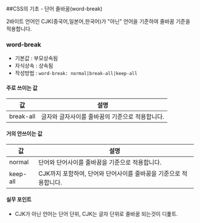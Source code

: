 ##CSS의 기초 - 단어 줄바꿈(word-break)

2바이트 언어인 CJK(중국어,일본어,한국어)가 "아닌" 언어을 기준하여 줄바꿈 기준을 적용합니다.


### word-break
- 기본값 : 부모상속됨
- 자식상속 : 상속됨
- 작성방법 : `word-break: normal|break-all|keep-all`

#### 주로 쓰이는 값
값 | 설명
---| ----
break-all | 글자와 글자사이를 줄바꿈의 기준으로 적용합니다.

#### 거의 안쓰이는 값
값 | 설명
---| ----
normal | 단어와 단어사이를 줄바꿈을 기준으로 적용합니다.
keep-all | CJK까지 포함하여, 단어와 단어사이를 줄바꿈을 기준으로 적용합니다.


#### 실무 포인트
- CJK가 아닌 언어는 단어 단위, CJK는 글자 단위로 줄바꿈 되는것이 디폹트.